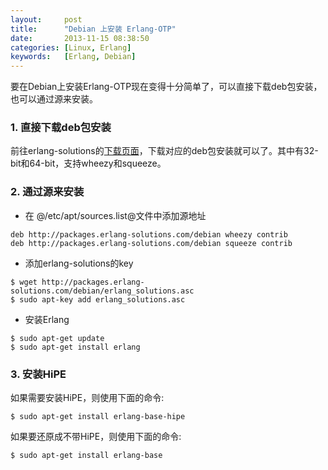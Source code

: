```yaml
---
layout:     post
title:      "Debian 上安装 Erlang-OTP"
date:       2013-11-15 08:38:50
categories: [Linux, Erlang]
keywords:   [Erlang, Debian]
---
```


要在Debian上安装Erlang-OTP现在变得十分简单了，可以直接下载deb包安装，也可以通过源来安装。
<!--more-->

### 1. 直接下载deb包安装

前往erlang-solutions的[下载页面](https://www.erlang-solutions.com/downloads/download-erlang-otp)，下载对应的deb包安装就可以了。其中有32-bit和64-bit，支持wheezy和squeeze。

### 2. 通过源来安装

- 在 @/etc/apt/sources.list@文件中添加源地址

```
deb http://packages.erlang-solutions.com/debian wheezy contrib
deb http://packages.erlang-solutions.com/debian squeeze contrib
```

- 添加erlang-solutions的key

```shell
$ wget http://packages.erlang-solutions.com/debian/erlang_solutions.asc
$ sudo apt-key add erlang_solutions.asc
```

- 安装Erlang

```shell
$ sudo apt-get update
$ sudo apt-get install erlang
```

### 3. 安装HiPE

如果需要安装HiPE，则使用下面的命令:

```shell
$ sudo apt-get install erlang-base-hipe
```

如果要还原成不带HiPE，则使用下面的命令:

```shell
$ sudo apt-get install erlang-base
```
